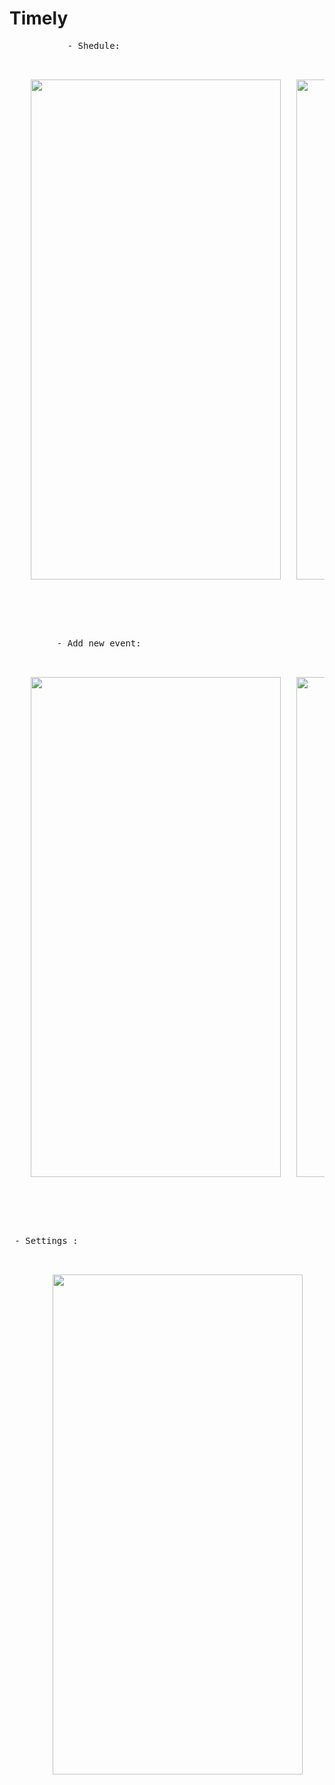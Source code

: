 # Timely
 
<pre>           - Shedule:                                                 Notes :
  <p align="center">
    <img src="https://github.com/MichaelZakaria/Timely/assets/65913937/634b15f2-8cd3-4f4b-bde0-8e8ca1b64587" width="400" height="800"/> &emsp; <img src="https://github.com/MichaelZakaria/Timely/assets/65913937/c663bcfb-efa5-41ff-b743-d91d9e5638b8" width="400" height="800"/>
  </p>
</pre> 

<br>

<pre>         - Add new event:                                             Add a new note :
  <p align="center">
    <img src="https://github.com/MichaelZakaria/Timely/assets/65913937/35320c9f-871f-4a2d-8677-ea592e8666ad" width="400" height="800"/> &emsp; <img src="https://github.com/MichaelZakaria/Timely/assets/65913937/94d64790-61c6-454b-bfa4-006f7a24e206" width="400" height="800"/>
  </p>
</pre> 

<br>

<pre> - Settings :
  <p align="center">
    <img src="https://github.com/MichaelZakaria/Timely/assets/65913937/b9aaf0a4-7be5-44b9-80c9-468854ff0d99" width="400" height="800"/>
  </p>
</pre> 
